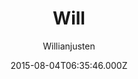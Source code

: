 ---
title: Will
github: https://github.com/willianjusten/will-jekyll-template
demo: https://willianjusten.github.io/will-jekyll-template/
author: Willianjusten
ssg:
  - Jekyll
cms:
  - Markdown
date: 2015-08-04T06:35:46.000Z
description: A simple Jekyll theme.
draft: true
publish_date: '2015-08-04T06:35:46Z'
update_date: '2020-10-05T15:31:49Z'
github_star: 377
github_fork: 441
---
